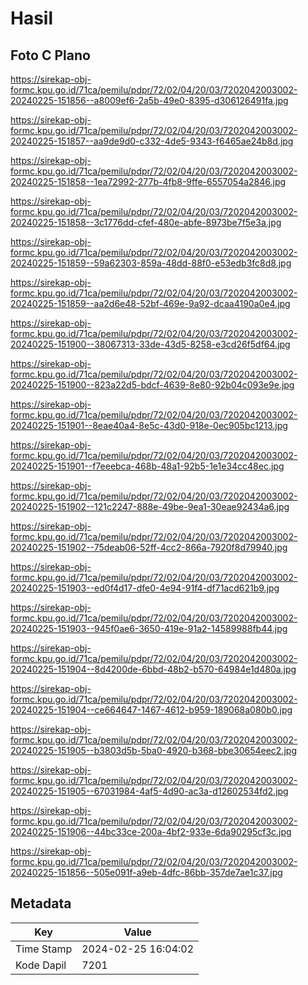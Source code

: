 # Hasil

## Foto C Plano

https://sirekap-obj-formc.kpu.go.id/71ca/pemilu/pdpr/72/02/04/20/03/7202042003002-20240225-151856--a8009ef6-2a5b-49e0-8395-d306126491fa.jpg

https://sirekap-obj-formc.kpu.go.id/71ca/pemilu/pdpr/72/02/04/20/03/7202042003002-20240225-151857--aa9de9d0-c332-4de5-9343-f6465ae24b8d.jpg

https://sirekap-obj-formc.kpu.go.id/71ca/pemilu/pdpr/72/02/04/20/03/7202042003002-20240225-151858--1ea72992-277b-4fb8-9ffe-6557054a2846.jpg

https://sirekap-obj-formc.kpu.go.id/71ca/pemilu/pdpr/72/02/04/20/03/7202042003002-20240225-151858--3c1776dd-cfef-480e-abfe-8973be7f5e3a.jpg

https://sirekap-obj-formc.kpu.go.id/71ca/pemilu/pdpr/72/02/04/20/03/7202042003002-20240225-151859--59a62303-859a-48dd-88f0-e53edb3fc8d8.jpg

https://sirekap-obj-formc.kpu.go.id/71ca/pemilu/pdpr/72/02/04/20/03/7202042003002-20240225-151859--aa2d6e48-52bf-469e-9a92-dcaa4190a0e4.jpg

https://sirekap-obj-formc.kpu.go.id/71ca/pemilu/pdpr/72/02/04/20/03/7202042003002-20240225-151900--38067313-33de-43d5-8258-e3cd26f5df64.jpg

https://sirekap-obj-formc.kpu.go.id/71ca/pemilu/pdpr/72/02/04/20/03/7202042003002-20240225-151900--823a22d5-bdcf-4639-8e80-92b04c093e9e.jpg

https://sirekap-obj-formc.kpu.go.id/71ca/pemilu/pdpr/72/02/04/20/03/7202042003002-20240225-151901--8eae40a4-8e5c-43d0-918e-0ec905bc1213.jpg

https://sirekap-obj-formc.kpu.go.id/71ca/pemilu/pdpr/72/02/04/20/03/7202042003002-20240225-151901--f7eeebca-468b-48a1-92b5-1e1e34cc48ec.jpg

https://sirekap-obj-formc.kpu.go.id/71ca/pemilu/pdpr/72/02/04/20/03/7202042003002-20240225-151902--121c2247-888e-49be-9ea1-30eae92434a6.jpg

https://sirekap-obj-formc.kpu.go.id/71ca/pemilu/pdpr/72/02/04/20/03/7202042003002-20240225-151902--75deab06-52ff-4cc2-866a-7920f8d79940.jpg

https://sirekap-obj-formc.kpu.go.id/71ca/pemilu/pdpr/72/02/04/20/03/7202042003002-20240225-151903--ed0f4d17-dfe0-4e94-91f4-df71acd621b9.jpg

https://sirekap-obj-formc.kpu.go.id/71ca/pemilu/pdpr/72/02/04/20/03/7202042003002-20240225-151903--945f0ae6-3650-419e-91a2-14589988fb44.jpg

https://sirekap-obj-formc.kpu.go.id/71ca/pemilu/pdpr/72/02/04/20/03/7202042003002-20240225-151904--8d4200de-6bbd-48b2-b570-64984e1d480a.jpg

https://sirekap-obj-formc.kpu.go.id/71ca/pemilu/pdpr/72/02/04/20/03/7202042003002-20240225-151904--ce664647-1467-4612-b959-189068a080b0.jpg

https://sirekap-obj-formc.kpu.go.id/71ca/pemilu/pdpr/72/02/04/20/03/7202042003002-20240225-151905--b3803d5b-5ba0-4920-b368-bbe30654eec2.jpg

https://sirekap-obj-formc.kpu.go.id/71ca/pemilu/pdpr/72/02/04/20/03/7202042003002-20240225-151905--67031984-4af5-4d90-ac3a-d12602534fd2.jpg

https://sirekap-obj-formc.kpu.go.id/71ca/pemilu/pdpr/72/02/04/20/03/7202042003002-20240225-151906--44bc33ce-200a-4bf2-933e-6da90295cf3c.jpg

https://sirekap-obj-formc.kpu.go.id/71ca/pemilu/pdpr/72/02/04/20/03/7202042003002-20240225-151856--505e091f-a9eb-4dfc-86bb-357de7ae1c37.jpg


## Metadata

| Key        | Value               |
| ---------- | ------------------- |
| Time Stamp | 2024-02-25 16:04:02 |
| Kode Dapil | 7201                |



